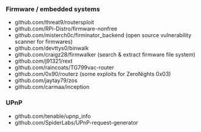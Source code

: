 ### Firmware / embedded systems

- github.com/threat9/routersploit
- github.com/RPi-Distro/firmware-nonfree
- github.com/misterch0c/firminator_backend (open source vulnerability scanner for firmwares)
- github.com/devttys0/binwalk
- github.com/craigz28/firmwalker (search & extract firmware file system)
- github.com/j91321/rext
- github.com/raincoats/TG799vac-router
- github.com/0x90/routerz (some exploits for ZeroNights 0x03)
- github.com/jaytay79/zos
- github.com/carmaa/inception


### UPnP

- github.com/tenable/upnp_info
- github.com/SpiderLabs/UPnP-request-generator
